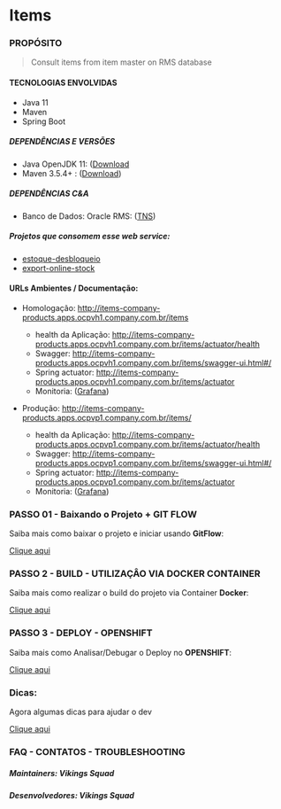 # Items

### PROPÓSITO

> Consult items from item master on RMS database

#### TECNOLOGIAS ENVOLVIDAS

- Java 11
- Maven
- Spring Boot

##### DEPENDÊNCIAS E VERSÕES

- Java OpenJDK 11: ([Download](https://www.oracle.com/java/technologies/javase-jdk11-downloads.html)
- Maven 3.5.4+ : ([Download](https://maven.apache.org/download.cgi))

##### DEPENDÊNCIAS C&A

- Banco de Dados: Oracle RMS: ([TNS](src/main/resources/application.yml))

##### Projetos que consomem esse web service:

- [estoque-desbloqueio](https://git.company.com.br/products/estoque/estoque-desbloqueio)
- [export-online-stock](https://git.company.com.br/products/exportbi/export-online-stock)

#### URLs Ambientes / Documentação:

- Homologação: http://items-company-products.apps.ocpvh1.company.com.br/items

  - health da Aplicação: http://items-company-products.apps.ocpvh1.company.com.br/items/actuator/health
  - Swagger: http://items-company-products.apps.ocpvh1.company.com.br/items/swagger-ui.html#/
  - Spring actuator: http://items-company-products.apps.ocpvh1.company.com.br/items/actuator
  - Monitoria: ([Grafana](https://grafana-openshift-monitoring.apps.ocpvh1.company.com.br/d/85a562078cdf77779eaa1add43ccec1e/kubernetes-compute-resources-namespace-pods?orgId=1&refresh=10s&var-datasource=prometheus&var-cluster=&var-namespace=company-products&var-interval=4h&from=1596286220382&to=1596289820382))

- Produção: http://items-company-products.apps.ocpvp1.company.com.br/items/
  - health da Aplicação: http://items-company-products.apps.ocpvp1.company.com.br/items/actuator/health
  - Swagger: http://items-company-products.apps.ocpvp1.company.com.br/items/swagger-ui.html#/
  - Spring actuator: http://items-company-products.apps.ocpvp1.company.com.br/items/actuator
  - Monitoria: ([Grafana](https://grafana-openshift-monitoring.apps.ocpvp1.company.com.br/d/85a562078cdf77779eaa1add43ccec1e/kubernetes-compute-resources-namespace-pods?orgId=1&refresh=10s&var-datasource=prometheus&var-cluster=&var-namespace=company-products&var-interval=4h&from=1596286220382&to=1596289820382))

### PASSO 01 - Baixando o Projeto + GIT FLOW

Saiba mais como baixar o projeto e iniciar usando **GitFlow**:

<a href="https://git.company.com.br/vikings/readme-auxiliar/-/blob/develop/template/GITFLOW_README.md" target="_blank">Clique aqui</a>

### PASSO 2 - BUILD - UTILIZAÇÂO VIA DOCKER CONTAINER

Saiba mais como realizar o build do projeto via Container **Docker**:

<a href="https://git.company.com.br/vikings/readme-auxiliar/-/blob/develop/template//DOCKER_README.md" target="_blank">Clique aqui</a>

### PASSO 3 - DEPLOY - OPENSHIFT

Saiba mais como Analisar/Debugar o Deploy no **OPENSHIFT**:

<a href="https://git.company.com.br/vikings/readme-auxiliar/-/tree/develop/template/OPENSHIFT_README.md" target="_blank">Clique aqui</a>

### Dicas:

Agora algumas dicas para ajudar o dev

<a href="https://git.company.com.br/vikings/readme-auxiliar/-/tree/develop/template/DICAS_README.md" target="_blank">Clique aqui</a>

### FAQ - CONTATOS - TROUBLESHOOTING

##### Maintainers: Vikings Squad

##### Desenvolvedores: Vikings Squad
